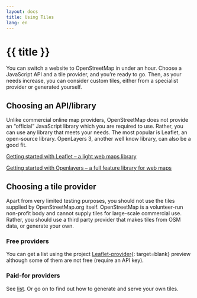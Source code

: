 ```yaml
---
layout: docs
title: Using Tiles
lang: en
---
```


# {{ title }}

You can switch a website to OpenStreetMap in under an hour. Choose a JavaScript API and a tile provider, and you’re ready to go. Then, as your needs increase, you can consider custom tiles, either from a specialist provider or generated yourself.

## Choosing an API/library

Unlike commercial online map providers, OpenStreetMap does not provide an “official” JavaScript library which you are required to use. Rather, you can use any library that meets your needs. The most popular is Leaflet, an open-source library. OpenLayers 3, another well know library, can also be a good fit.

[Getting started with Leaflet – a light web maps library](/using-tiles/getting-started-with-leaflet/)

[Getting started with Openlayers –  a full feature library for web maps](/using-tiles/getting-started-with-openlayers/)

## Choosing a tile provider

Apart from very limited testing purposes, you should not use the tiles supplied by OpenStreetMap.org itself. OpenStreetMap is a volunteer-run non-profit body and cannot supply tiles for large-scale commercial use. Rather, you should use a third party provider that makes tiles from OSM data, or generate your own.

### Free providers

You can get a list using the project [Leaflet-provider](http://leaflet-extras.github.io/leaflet-providers/preview/){: target=blank} preview although some of them are not free (require an API key).

### Paid-for providers

See [list](/providers/). Or go on to find out how to generate and serve your own tiles.
